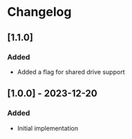 # Changelog

## [1.1.0]
### Added
- Added a flag for shared drive support

## [1.0.0] - 2023-12-20
### Added
- Initial implementation